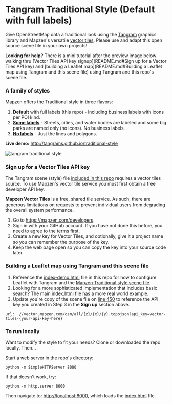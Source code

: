 # Tangram Traditional Style (Default with full labels)

Give OpenStreetMap data a traditional look using the [Tangram](http://github.com/tangrams/tangram) graphics library and Mapzen's versatile [vector tiles](https://mapzen.com/projects/vector-tiles/). Please use and adapt this open source scene file in your own projects!

**Looking for help?** There is a mini tutorial after the preview image below walking thru [Vector Tiles API key signup](README.md#Sign up for a Vector Tiles API key) and [building a Leaflet map](README.md#Building a Leaflet map using Tangram and this scene file) using Tangram and this repo's scene file.

### A family of styles

Mapzen offers the Traditional style in three flavors:

1. **Default** with full labels (this repo) - Including business labels with icons per POI kind.
2. **[Some labels](https://github.com/tangrams/traditional-style-some-labels)** - Streets, cities, and water bodies are labeled and some big parks are named only (no icons). No business labels.
3. **[No labels](https://github.com/tangrams/traditional-style-no-labels)** - Just the lines and polygons.


**Live demo:** http://tangrams.github.io/traditional-style

![tangram traditional style](https://cloud.githubusercontent.com/assets/853051/11080646/c7c6fd26-87ca-11e5-8a04-7316d8721fc4.png)


### Sign up for a Vector Tiles API key

The Tangram scene (style) file [included in this repo](traditional-style-some-labels.yaml) requires a vector tiles source. To use Mapzen's vector tile service you must first obtain a free developer API key. 

**Mapzen Vector Tiles** is a free, shared tile service. As such, there are generous limitations on requests to prevent individual users from degrading the overall system performance.

1. Go to https://mapzen.com/developers.
2. Sign in with your GitHub account. If you have not done this before, you need to agree to the terms first.
3. Create a new key for Vector Tiles, and optionally, give it a project name so you can remember the purpose of the key.
4. Keep the web page open so you can copy the key into your source code later.

### Building a Leaflet map using Tangram and this scene file

1. Reference the [index-demo.html](index-demo.html) file in this repo for how to configure Leaflet with Tangram and the [Mapzen Traditional style scene file](traditional-style-some-labels.yaml). 
2. Looking for a more sophisticated implementation that includes basic search? The main [index.html](index.html) file has a more real world example.
3. Update you're copy of the scene file on [line 450](https://github.com/tangrams/traditional-style/blob/gh-pages/traditional-style.yaml#L450) to reference the API key you created in Step 3 in the **Sign up** section above. 

```
url:  //vector.mapzen.com/osm/all/{z}/{x}/{y}.topojson?api_key=vector-tiles-{your-api-key-here}
```


### To run locally

Want to modify the style to fit your needs? Clone or downloaded the repo locally. Then...

Start a web server in the repo's directory:

    python -m SimpleHTTPServer 8000
    
If that doesn't work, try:

    python -m http.server 8000
    
Then navigate to: [http://localhost:8000](http://localhost:8000), which loads the [index.html](index.html) file.